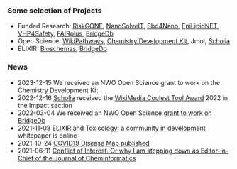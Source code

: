 ### Some selection of Projects

* Funded Research: [RiskGONE](https://github.com/h2020-riskgone), [NanoSolveIT](https://github.com/nanosolveIT/), [Sbd4Nano](https://github.com/h2020-sbd4nano), [EpiLipidNET](https://www.epilipid.net/), [VHP4Safety](https://twitter.com/vhp4safety), [FAIRplus](https://github.com/FAIRplus/the-fair-cookbook), [BridgeDb](https://github.com/bridgedb)
* Open Science: [WikiPathways](https://github.com/wikipathways), [Chemistry Development Kit](https://github.com/cdk), Jmol, [Scholia](https://github.com/wdscholia)
* ELIXIR: [Bioschemas](https://github.com/bioschemas/), [BridgeDb](https://github.com/bridgedb)

### News

* 2023-12-15 We received an NWO Open Science grant to work on the Chemistry Development Kit
* 2022-12-16 [Scholia](https://github.com/wdscholia/scholia) received the [WikiMedia Coolest Tool Award](https://meta.wikimedia.org/wiki/Coolest_Tool_Award) 2022 in the Impact section
* 2022-03-04 We received an NWO Open Science [grant to work on BridgeDb](https://chem-bla-ics.blogspot.com/2022/03/bridgedb-nwo-grant-update-1-first-steps.html?q=nwo)
* 2021-11-08 [ELIXIR and Toxicology: a community in development](https://f1000research.com/articles/10-1129) whitepaper is online
* 2021-10-24 [COVID19 Disease Map published](https://twitter.com/bigcat_UM/status/1450429878042599426)
* 2021-06-11 [Conflict of Interest. Or why I am stepping down as Editor-in-Chief of the Journal of Cheminformatics](https://twitter.com/egonwillighagen/status/1403299501947899907)
